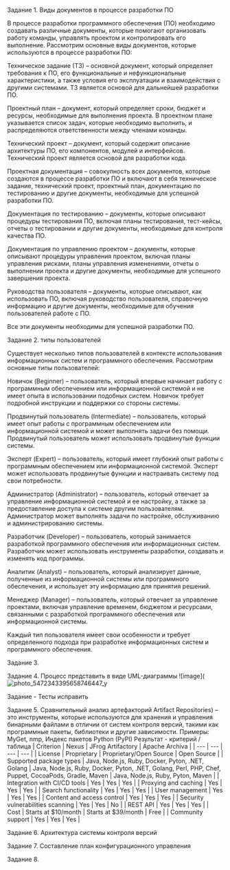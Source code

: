 Задание 1. Виды документов в процессе разработки ПО

В процессе разработки программного обеспечения (ПО) необходимо создавать различные документы, которые помогают организовать работу команды, управлять проектом и контролировать его выполнение. Рассмотрим основные виды документов, которые используются в процессе разработки ПО:

Техническое задание (ТЗ) – основной документ, который определяет требования к ПО, его функциональные и нефункциональные характеристики, а также условия его эксплуатации и взаимодействия с другими системами. ТЗ является основой для дальнейшей разработки ПО.

Проектный план – документ, который определяет сроки, бюджет и ресурсы, необходимые для выполнения проекта. В проектном плане указывается список задач, которые необходимо выполнить, и распределяются ответственности между членами команды.

Технический проект – документ, который содержит описание архитектуры ПО, его компонентов, модулей и интерфейсов. Технический проект является основой для разработки кода.

Проектная документация – совокупность всех документов, которые создаются в процессе разработки ПО и включают в себя техническое задание, технический проект, проектный план, документацию по тестированию и другие документы, необходимые для успешной разработки ПО.

Документация по тестированию – документы, которые описывают процедуры тестирования ПО, включая планы тестирования, тест-кейсы, отчеты о тестировании и другие документы, необходимые для контроля качества ПО.

Документация по управлению проектом – документы, которые описывают процедуры управления проектом, включая планы управления рисками, планы управления изменениями, отчеты о выполнении проекта и другие документы, необходимые для успешного завершения проекта.

Руководства пользователя – документы, которые описывают, как использовать ПО, включая руководство пользователя, справочную информацию и другие документы, необходимые для обучения пользователей работе с ПО.

Все эти документы необходимы для успешной разработки ПО.

Задание 2. типы пользователей

Существует несколько типов пользователей в контексте использования информационных систем и программного обеспечения. Рассмотрим основные типы пользователей:

Новичок (Beginner) – пользователь, который впервые начинает работу с программным обеспечением или информационной системой и не имеет опыта в использовании подобных систем. Новичок требует подробной инструкции и поддержки со стороны системы.

Продвинутый пользователь (Intermediate) – пользователь, который имеет опыт работы с программным обеспечением или информационной системой и может выполнять задачи без помощи. Продвинутый пользователь может использовать продвинутые функции системы.

Эксперт (Expert) – пользователь, который имеет глубокий опыт работы с программным обеспечением или информационной системой. Эксперт может использовать продвинутые функции и настраивать систему под свои потребности.

Администратор (Administrator) – пользователь, который отвечает за управление информационной системой и ее настройку, а также за предоставление доступа к системе другим пользователям. Администратор может выполнять задачи по настройке, обслуживанию и администрированию системы.

Разработчик (Developer) – пользователь, который занимается разработкой программного обеспечения или информационных систем. Разработчик может использовать инструменты разработки, создавать и изменять код программы.

Аналитик (Analyst) – пользователь, который анализирует данные, полученные из информационной системы или программного обеспечения, и использует эту информацию для принятия решений.

Менеджер (Manager) – пользователь, который отвечает за управление проектами, включая управление временем, бюджетом и ресурсами, связанными с разработкой программного обеспечения или информационной системы.

Каждый тип пользователя имеет свои особенности и требует определенного подхода при разработке информационных систем и программного обеспечения.

Задание 3. 

Задание 4. Процесс представить в виде UML-диаграммы
![image](![photo_5472343395658746447_y](https://github.com/LevSebelev/docs-management-course/assets/113666462/22c4d02d-093d-4638-abfa-50e9dcfdf4b4)


Задание - Тесты исправить

Задание 5. Сравнительный анализ артефакторий
Artifact Repositories) – это инструменты, которые используются для хранения и управления бинарными файлами в отличии от систем контроля версий, такими как программные пакеты, библиотеки и другие зависимости. Примеры: MyGet, nmp, Индекс пакетов Python (PyPI)
Результат - критерий /таблица
| Criterion | Nexus | JFrog Artifactory | Apache Archiva |
| --- | --- | --- | --- |
| License | Proprietary | Proprietary/Open Source | Open Source |
| Supported package types | Java, Node.js, Ruby, Docker, Pyton, .NET, Golang | Java, Node.js, Ruby, Docker, Pyton, .NET, Golang, Perl, PHP, Chef, Puppet, CocoaPods, Gradle, Maven | Java, Node.js, Ruby, Pyton, Maven |
| Integration with CI/CD tools | Yes | Yes | Yes |
| Proxying and caching | Yes | Yes | Yes |
| Search functionality | Yes | Yes | Yes |
| User management | Yes | Yes | Yes |
| Content and access control | Yes | Yes | Yes |
| Security vulnerabilities scanning | Yes | Yes | No |
| REST API | Yes | Yes | Yes |
| Cost | Starts at $10/month | Starts at $39/month | Free |
| Community support | Yes | Yes | Yes |

Задание 6. Архитектура системы контроля версий

Задание 7. Составление план конфигурационного управления

Задание 8.
